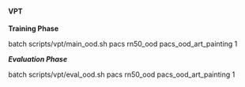 #### VPT

**Training Phase**

batch scripts/vpt/main_ood.sh pacs rn50_ood pacs_ood_art_painting 1 


***Evaluation Phase***

batch scripts/vpt/eval_ood.sh pacs rn50_ood pacs_ood_art_painting 1 
